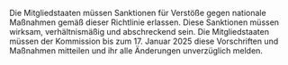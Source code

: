 Die Mitgliedstaaten müssen Sanktionen für Verstöße gegen nationale Maßnahmen gemäß dieser Richtlinie erlassen. Diese Sanktionen müssen wirksam, verhältnismäßig und abschreckend sein. Die Mitgliedstaaten müssen der Kommission bis zum 17. Januar 2025 diese Vorschriften und Maßnahmen mitteilen und ihr alle Änderungen unverzüglich melden.
